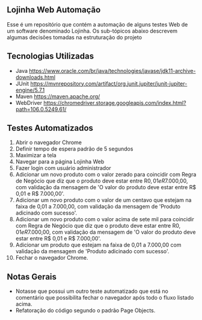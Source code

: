 ## Lojinha Web Automação
Esse é um repositório que contém a automação de alguns testes Web de um software denominado Lojinha. Os sub-tópicos abaixo descrevem algumas decisões tomadas na estruturação do projeto

## Tecnologias Utilizadas

- Java
  https://www.oracle.com/br/java/technologies/javase/jdk11-archive-downloads.html
- JUnit
  https://mvnrepository.com/artifact/org.junit.jupiter/junit-jupiter-engine/5.7.1
- Maven
  https://maven.apache.org/
- WebDriver
  https://chromedriver.storage.googleapis.com/index.html?path=106.0.5249.61/

## Testes Automatizados

1. Abrir o navegador Chrome
2. Definir tempo de espera padrão de 5 segundos
3. Maximizar a tela
4. Navegar para a página Lojinha Web
5. Fazer login com usuário administrador
6. Adicionar um novo produto com o valor zerado para coincidir com Regra de Negócio que diz que o produto deve estar entre R$0,01  e R$7.000,00,  com validação da mensagem de 'O valor do produto deve estar entre R$ 0,01 e R$ 7.000,00'.
7. Adicionar um novo produto com o valor de um centavo que estejam na faixa de 0,01 a 7.000,00, com validação da mensagem de 'Produto adicinado com sucesso'.
8. Adicionar um novo produto com o valor acima de sete mil para coincidir com Regra de Negócio que diz que o produto deve estar entre R$0,01  e R$7.000,00,  com validação da mensagem de 'O valor do produto deve estar entre R$ 0,01 e R$ 7.000,00'.
9. Adicionar um produto que estejam na faixa de 0,01 a 7.000,00 com validação da mensagem de 'Produto adicinado com sucesso'.
10. Fechar o navegador Chrome.

## Notas Gerais

- Notasse que possui um outro teste automatizado que está no comentário que possibilita fechar o navegador após todo o fluxo listado acima.
- Refatoração do código segundo o padrão Page Objects.
